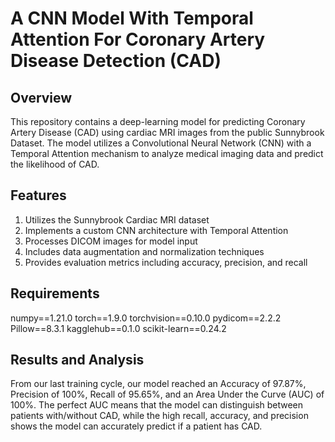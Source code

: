 # A CNN Model With Temporal Attention For Coronary Artery Disease Detection (CAD)

## Overview
This repository contains a deep-learning model for predicting Coronary Artery Disease (CAD) using cardiac MRI images from the public Sunnybrook Dataset. The model utilizes a Convolutional Neural Network (CNN) with a Temporal Attention mechanism to analyze medical imaging data and predict the likelihood of CAD.

## Features
1. Utilizes the Sunnybrook Cardiac MRI dataset
2. Implements a custom CNN architecture with Temporal Attention
3. Processes DICOM images for model input
4. Includes data augmentation and normalization techniques
5. Provides evaluation metrics including accuracy, precision, and recall

## Requirements
numpy==1.21.0
torch==1.9.0
torchvision==0.10.0
pydicom==2.2.2
Pillow==8.3.1
kagglehub==0.1.0
scikit-learn==0.24.2


## Results and Analysis
From our last training cycle, our model reached an Accuracy of 97.87%, Precision of 100%, Recall of 95.65%, and an Area Under the Curve (AUC) of 100%. The perfect AUC means that the model can distinguish between patients with/without CAD, while the high recall, accuracy, and precision shows the model can accurately predict if a patient has CAD. 
